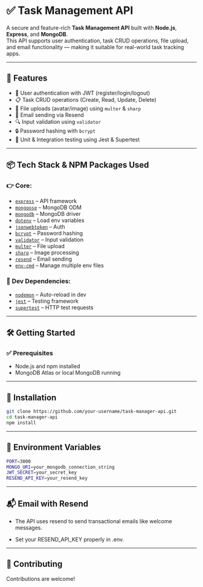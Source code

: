 # ✅ Task Management API

A secure and feature-rich **Task Management API** built with **Node.js**, **Express**, and **MongoDB**.  
This API supports user authentication, task CRUD operations, file upload, and email functionality — making it suitable for real-world task tracking apps.

---

## 🚀 Features

- 🔐 User authentication with JWT (register/login/logout)
- 📋 Task CRUD operations (Create, Read, Update, Delete)
- 📁 File uploads (avatar/image) using `multer` & `sharp`
- 📧 Email sending via Resend
- 🔍 Input validation using `validator`
- 🔒 Password hashing with `bcrypt`
- 🧪 Unit & Integration testing using Jest & Supertest

---

## 📦 Tech Stack & NPM Packages Used

### 👉 Core:
- [`express`](https://www.npmjs.com/package/express) – API framework
- [`mongoose`](https://www.npmjs.com/package/mongoose) – MongoDB ODM
- [`mongodb`](https://www.npmjs.com/package/mongodb) – MongoDB driver
- [`dotenv`](https://www.npmjs.com/package/dotenv) – Load env variables
- [`jsonwebtoken`](https://www.npmjs.com/package/jsonwebtoken) – Auth
- [`bcrypt`](https://www.npmjs.com/package/bcrypt) – Password hashing
- [`validator`](https://www.npmjs.com/package/validator) – Input validation
- [`multer`](https://www.npmjs.com/package/multer) – File upload
- [`sharp`](https://www.npmjs.com/package/sharp) – Image processing
- [`resend`](https://www.npmjs.com/package/resend) – Email sending
- [`env-cmd`](https://www.npmjs.com/package/env-cmd) – Manage multiple env files

### 🧪 Dev Dependencies:
- [`nodemon`](https://www.npmjs.com/package/nodemon) – Auto-reload in dev
- [`jest`](https://www.npmjs.com/package/jest) – Testing framework
- [`supertest`](https://www.npmjs.com/package/supertest) – HTTP test requests

---

## 🛠️ Getting Started

### ✅ Prerequisites

- Node.js and npm installed
- MongoDB Atlas or local MongoDB running

---

## 🚚 Installation

```bash
git clone https://github.com/your-username/task-manager-api.git
cd task-manager-api
npm install
```
---

## 🔐 Environment Variables
```bash
PORT=3000
MONGO_URI=your_mongodb_connection_string
JWT_SECRET=your_secret_key
RESEND_API_KEY=your_resend_key
```
---

## 📬 Email with Resend
- The API uses resend to send transactional emails like welcome messages.

- Set your RESEND_API_KEY properly in .env.

---

## 🤝 Contributing
Contributions are welcome!

